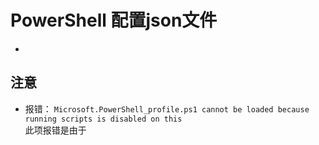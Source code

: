 # PowerShell 配置json文件
- 

## 注意  
- 报错： 
  `Microsoft.PowerShell_profile.ps1 cannot be loaded because running scripts is disabled on this`  
  此项报错是由于
